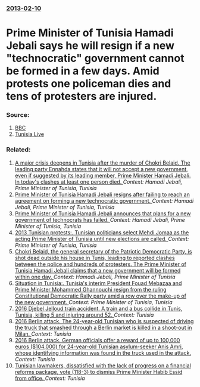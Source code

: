 ### [2013-02-10](/news/2013/02/10/index.md)

# Prime Minister of Tunisia Hamadi Jebali says he will resign if a new "technocratic" government cannot be formed in a few days. Amid protests one policeman dies and tens of protesters are injured. 




### Source:

1. [BBC](http://www.bbc.co.uk/news/world-africa-21394031)
2. [Tunisia Live](http://www.tunisia-live.net/2013/02/09/tunisian-pm-reaffirms-commitment-to-technocratic-government/)

### Related:

1. [A major crisis deepens in Tunisia after the murder of Chokri Belaid. The leading party Ennahda states that it will not accept a new government, even if suggested by its leading member, Prime Minister Hamadi Jebali. In today's clashes at least one person died. ](/news/2013/02/7/a-major-crisis-deepens-in-tunisia-after-the-murder-of-chokri-belaid-the-leading-party-ennahda-states-that-it-will-not-accept-a-new-governme.md) _Context: Hamadi Jebali, Prime Minister of Tunisia, Tunisia_
2. [Prime Minister of Tunisia Hamadi Jebali resigns after failing to reach an agreement on forming a new technocratic government. ](/news/2013/02/19/prime-minister-of-tunisia-hamadi-jebali-resigns-after-failing-to-reach-an-agreement-on-forming-a-new-technocratic-government.md) _Context: Hamadi Jebali, Prime Minister of Tunisia, Tunisia_
3. [Prime Minister of Tunisia Hamadi Jebali announces that plans for a new government of technocrats has failed. ](/news/2013/02/18/prime-minister-of-tunisia-hamadi-jebali-announces-that-plans-for-a-new-government-of-technocrats-has-failed.md) _Context: Hamadi Jebali, Prime Minister of Tunisia, Tunisia_
4. [2013 Tunisian protests:. Tunisian politicians select Mehdi Jomaa as the acting Prime Minister of Tunisia until new elections are called. ](/news/2013/12/14/2013-tunisian-protests-tunisian-politicians-select-mehdi-jomaa-as-the-acting-prime-minister-of-tunisia-until-new-elections-are-called.md) _Context: Prime Minister of Tunisia, Tunisia_
5. [Chokri Belaid, the general secretary of the Patriotic Democratic Party, is shot dead outside his house in Tunis, leading to reported clashes between the police and hundreds of protesters. The Prime Minister of Tunisia Hamadi Jebali claims that a new government will be formed within one day. ](/news/2013/02/6/chokri-belaid-the-general-secretary-of-the-patriotic-democratic-party-is-shot-dead-outside-his-house-in-tunis-leading-to-reported-clashes.md) _Context: Hamadi Jebali, Prime Minister of Tunisia_
6. [Situation in Tunisia:. Tunisia's interim President Fouad Mebazaa and Prime Minister Mohammed Ghannouchi resign from the ruling Constitutional Democratic Rally party amid a row over the make-up of the new government. ](/news/2011/01/18/situation-in-tunisia-tunisia-s-interim-president-fouad-mebazaa-and-prime-minister-mohammed-ghannouchi-resign-from-the-ruling-constitutiona.md) _Context: Prime Minister of Tunisia, Tunisia_
7. [2016 Djebel Jelloud train accident. A train and a bus collide in Tunis, Tunisia, killing 5 and injuring around 52. ](/news/2016/12/28/2016-djebel-jelloud-train-accident-a-train-and-a-bus-collide-in-tunis-tunisia-killing-5-and-injuring-around-52.md) _Context: Tunisia_
8. [2016 Berlin attack. The 24-year-old Tunisian who is suspected of driving the truck that smashed through a Berlin market is killed in a shoot-out in Milan. ](/news/2016/12/23/2016-berlin-attack-the-24-year-old-tunisian-who-is-suspected-of-driving-the-truck-that-smashed-through-a-berlin-market-is-killed-in-a-shoot.md) _Context: Tunisia_
9. [2016 Berlin attack. German officials offer a reward of up to 100,000 euros ($104,000) for 24-year-old Tunisian asylum-seeker Anis Amri, whose identifying information was found in the truck used in the attack. ](/news/2016/12/21/2016-berlin-attack-german-officials-offer-a-reward-of-up-to-100-000-euros-104-000-for-24-year-old-tunisian-asylum-seeker-anis-amri-whos.md) _Context: Tunisia_
10. [Tunisian lawmakers, dissatisfied with the lack of progress on a financial reforms package, vote (118-3) to dismiss Prime Minister Habib Essid from office. ](/news/2016/07/30/tunisian-lawmakers-dissatisfied-with-the-lack-of-progress-on-a-financial-reforms-package-vote-118-3-to-dismiss-prime-minister-habib-essi.md) _Context: Tunisia_
